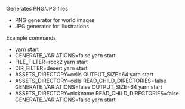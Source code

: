 Generates PNG/JPG files

- PNG generator for world images
- JPG generator for illustrations

Example commands

- yarn start
- GENERATE_VARIATIONS=false yarn start
- FILE_FILTER=rock2 yarn start
- DIR_FILTER=desert yarn start
- ASSETS_DIRECTORY=cells OUTPUT_SIZE=64 yarn start
- ASSETS_DIRECTORY=cells READ_CHILD_DIRECTORIES=false GENERATE_VARIATIONS=false OUTPUT_SIZE=64 yarn start
- ASSETS_DIRECTORY=nickname READ_CHILD_DIRECTORIES=false GENERATE_VARIATIONS=false yarn start
